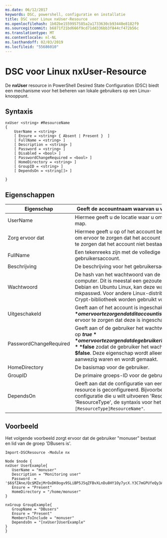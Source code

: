```yaml
---
ms.date: 06/12/2017
keywords: DSC, powershell, configuratie en installatie
title: DSC voor Linux nxUser-Resource
ms.openlocfilehash: 1b02be1559957585a2a1733630cb93440e8182f9
ms.sourcegitcommit: b6871f21bd666f9cd71dd336bb3f844cf472b56c
ms.translationtype: MT
ms.contentlocale: nl-NL
ms.lasthandoff: 02/03/2019
ms.locfileid: "55686010"
---
```

# <a name="dsc-for-linux-nxuser-resource"></a>DSC voor Linux nxUser-Resource

De **nxUser** resource in PowerShell Desired State Configuration (DSC) biedt een mechanisme voor het beheren van lokale gebruikers op een Linux-knooppunt.

## <a name="syntax"></a>Syntaxis

```
nxUser <string> #ResourceName
{
    UserName = <string>
    [ Ensure = <string> { Absent | Present }  ]
    [ FullName = <string> ]
    [ Description = <string> ]
    [ Password = <string> ]
    [ Disabled = <bool> ]
    [ PasswordChangeRequired = <bool> ]
    [ HomeDirectory = <string> ]
    [ GroupID = <string> ]
    [ DependsOn = <string[]> ]

}
```

## <a name="properties"></a>Eigenschappen

|  Eigenschap |  Geeft de accountnaam waarvan u wilt om te controleren of een specifieke status. |
|---|---|
| UserName| Hiermee geeft u de locatie waar u om te controleren of de status van een bestand of map.|
| Zorg ervoor dat| Hiermee geeft u op of het account bestaat. Deze eigenschap instellen op 'Aanwezig' om ervoor te zorgen dat het account bestaat en stel deze in op 'Ontbreekt' om ervoor te zorgen dat het account niet bestaat.|
| FullName| Een tekenreeks zijn met de volledige naam moet worden gebruikt voor het gebruikersaccount.|
| Beschrijving| De beschrijving voor het gebruikersaccount.|
| Wachtwoord| De hash van het wachtwoord van de gebruiker in de juiste vorm voor de Linux-computer. Dit is meestal een gezouten SHA-256, of een hash van SHA-512. Op Debian en Ubuntu Linux, kan deze waarde worden gegenereerd met de opdracht mkpasswd. Voor andere Linux-distributies, kan de crypt-methode van de Python-Crypt-bibliotheek worden gebruikt voor het genereren van de hash.|
| Uitgeschakeld| Geeft aan of het account is ingeschakeld. Deze eigenschap instellen op **$true** om ervoor te zorgen dat dit account is uitgeschakeld, en stel deze in op **$false** om ervoor te zorgen dat deze is ingeschakeld.|
| PasswordChangeRequired| Geeft aan of de gebruiker het wachtwoord kunt wijzigen. Deze eigenschap instellen op **$true** om ervoor te zorgen dat de gebruiker kan niet het wachtwoord wijzigen en stel deze in op **$false** zodat de gebruiker het wachtwoord te wijzigen. De standaardwaarde is **$false**. Deze eigenschap wordt alleen beoordeeld als het gebruikersaccount niet aanwezig waren en wordt gemaakt.|
| HomeDirectory| De basismap voor de gebruiker.|
| GroupID| De primaire groeps-ID voor de gebruiker.|
| DependsOn | Geeft aan dat de configuratie van een andere resource uitvoeren moet voordat deze resource is geconfigureerd. Bijvoorbeeld, als de ID van het scriptblok voor resource-configuratie die u wilt uitvoeren 'ResourceName' voor het eerst is en het type is 'ResourceType', de syntaxis voor het gebruik van deze eigenschap is `DependsOn = "[ResourceType]ResourceName"`.|

## <a name="example"></a>Voorbeeld

Het volgende voorbeeld zorgt ervoor dat de gebruiker "monuser" bestaat en lid van de groep 'DBusers is'.

```
Import-DSCResource -Module nx

Node $node {
nxUser UserExample{
   UserName = "monuser"
   Description = "Monitoring user"
   Password  =    '$6$fZAne/Qc$MZejMrOxDK0ogv9SLiBP5J5qZFBvXLnDu8HY1Oy7ycX.Y3C7mGPUfeQy3A82ev3zIabhDQnj2ayeuGn02CqE/0'
   Ensure = "Present"
   HomeDirectory = "/home/monuser"
}

nxGroup GroupExample{
   GroupName = "DBusers"
   Ensure = "Present"
   MembersToInclude = "monuser"
   DependsOn = "[nxUser]UserExample"
}
}
```